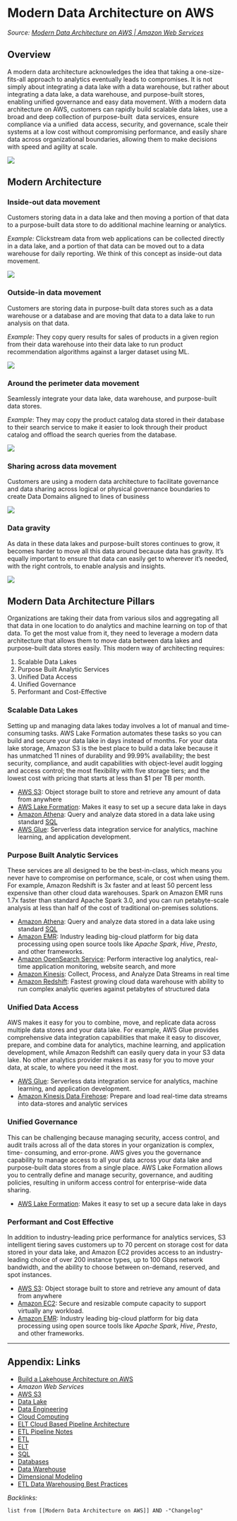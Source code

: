 # Modern Data Architecture on AWS

*Source: [Modern Data Architecture on AWS | Amazon Web Services](https://aws.amazon.com/big-data/datalakes-and-analytics/modern-data-architecture/)*

## Overview

A modern data architecture acknowledges the idea that taking a one-size-fits-all approach to analytics eventually leads to compromises. It is not simply about integrating a data lake with a data warehouse, but rather about integrating a data lake, a data warehouse, and purpose-built stores, enabling unified governance and easy data movement. With a modern data architecture on AWS, customers can rapidly build scalable data lakes, use a broad and deep collection of purpose-built  data services, ensure compliance via a unified  data access, security, and governance, scale their systems at a low cost without compromising performance, and easily share data across organizational boundaries, allowing them to make decisions with speed and agility at scale.

![](https://i.imgur.com/KUbdRCa.png)

## Modern Architecture

### Inside-out data movement

Customers storing data in a data lake and then moving a portion of that data to a purpose-built data store to do additional machine learning or analytics.

*Example:* Clickstream data from web applications can be collected directly in a data lake, and a portion of that data can be moved out to a data warehouse for daily reporting. We think of this concept as inside-out data movement.

![](https://i.imgur.com/xC2IjdV.png)

### Outside-in data movement

Customers are storing data in purpose-built data stores such as a data warehouse or a database and are moving that data to a data lake to run analysis on that data. 

*Example*: They copy query results for sales of products in a given region from their data warehouse into their data lake to run product recommendation algorithms against a larger dataset using ML.

![](https://i.imgur.com/XEcSQRv.png)

### Around the perimeter data movement

Seamlessly integrate your data lake, data warehouse, and purpose-built data stores. 

*Example*: They may copy the product catalog data stored in their database to their search service to make it easier to look through their product catalog and offload the search queries from the database.

![](https://i.imgur.com/b9eO6my.png)

### Sharing across data movement

Customers are using a modern data architecture to facilitate governance and data sharing across logical or physical governance boundaries to create Data Domains aligned to lines of business

![](https://i.imgur.com/TGsGmZV.png)

### Data gravity

As data in these data lakes and purpose-built stores continues to grow, it becomes harder to move all this data around because data has gravity. It’s equally important to ensure that data can easily get to wherever it’s needed, with the right controls, to enable analysis and insights.

![](https://i.imgur.com/dwZIFux.png)

## Modern Data Architecture Pillars

Organizations are taking their data from various silos and aggregating all that data in one location to do analytics and machine learning on top of that data. To get the most value from it, they need to leverage a modern data architecture that allows them to move data between data lakes and purpose-built data stores easily. This modern way of architecting requires:

1. Scalable Data Lakes
1. Purpose Built Analytic Services
1. Unified Data Access
1. Unified Governance
1. Performant and Cost-Effective

### Scalable Data Lakes

Setting up and managing data lakes today involves a lot of manual and time-consuming tasks. AWS Lake Formation automates these tasks so you can build and secure your data lake in days instead of months. For your data lake storage, Amazon S3 is the best place to build a data lake because it has unmatched 11 nines of durability and 99.99% availability; the best security, compliance, and audit capabilities with object-level audit logging and access control; the most flexibility with five storage tiers; and the lowest cost with pricing that starts at less than $1 per TB per month.

* [AWS S3](../3-Resources/Tools/Developer%20Tools/Cloud%20Services/AWS/AWS%20S3.md): Object storage built to store and retrieve any amount of data from anywhere
* [AWS Lake Formation](../3-Resources/Tools/Developer%20Tools/Cloud%20Services/AWS/AWS%20Lake%20Formation.md): Makes it easy to set up a secure data lake in days
* [Amazon Athena](../3-Resources/Tools/Developer%20Tools/Cloud%20Services/AWS/Amazon%20Athena.md): Query and analyze data stored in a data lake using standard [SQL](../2-Areas/Code/SQL/SQL.md)
* [AWS Glue](../3-Resources/Tools/Developer%20Tools/Cloud%20Services/AWS/AWS%20Glue.md): Serverless data integration service for analytics, machine learning, and application development.

### Purpose Built Analytic Services

These services are all designed to be the best-in-class, which means you never have to compromise on performance, scale, or cost when using them. For example, Amazon Redshift is 3x faster and at least 50 percent less expensive than other cloud data warehouses. Spark on Amazon EMR runs 1.7x faster than standard Apache Spark 3.0, and you can run petabyte-scale analysis at less than half of the cost of traditional on-premises solutions.

* [Amazon Athena](../3-Resources/Tools/Developer%20Tools/Cloud%20Services/AWS/Amazon%20Athena.md): Query and analyze data stored in a data lake using standard [SQL](../2-Areas/Code/SQL/SQL.md)
* [Amazon EMR](../3-Resources/Tools/Developer%20Tools/Cloud%20Services/AWS/Amazon%20EMR.md): Industry leading big-cloud platform for big data processing using open source tools like *Apache Spark*, *Hive*, *Presto*, and other frameworks.
* [Amazon OpenSearch Service](../3-Resources/Tools/Developer%20Tools/Cloud%20Services/AWS/Amazon%20OpenSearch%20Service.md): Perform interactive log analytics, real-time application monitoring, website search, and more
* [Amazon Kinesis](../3-Resources/Tools/Developer%20Tools/Cloud%20Services/AWS/Amazon%20Kinesis.md): Collect, Process, and Analyze Data Streams in real time
* [Amazon Redshift](../3-Resources/Tools/Developer%20Tools/Cloud%20Services/AWS/Amazon%20Redshift.md): Fastest growing cloud data warehouse with ability to run complex analytic queries against petabytes of structured data

### Unified Data Access

AWS makes it easy for you to combine, move, and replicate data across multiple data stores and your data lake. For example, AWS Glue provides comprehensive data integration capabilities that make it easy to discover, prepare, and combine data for analytics, machine learning, and application development, while Amazon Redshift can easily query data in your S3 data lake. No other analytics provider makes it as easy for you to move your data, at scale, to where you need it the most.

* [AWS Glue](../3-Resources/Tools/Developer%20Tools/Cloud%20Services/AWS/AWS%20Glue.md): Serverless data integration service for analytics, machine learning, and application development.
* [Amazon Kinesis Data Firehose](../3-Resources/Tools/Developer%20Tools/Cloud%20Services/AWS/Amazon%20Kinesis%20Data%20Firehose.md): Prepare and load real-time data streams into data-stores and analytic services

### Unified Governance

This can be challenging because managing security, access control, and audit trails across all of the data stores in your organization is complex, time- consuming, and error-prone. AWS gives you the governance capability to manage access to all your data across your data lake and purpose-built data stores from a single place. AWS Lake Formation allows you to centrally define and manage security, governance, and auditing policies, resulting in uniform access control for enterprise-wide data sharing.

* [AWS Lake Formation](../3-Resources/Tools/Developer%20Tools/Cloud%20Services/AWS/AWS%20Lake%20Formation.md): Makes it easy to set up a secure data lake in days

### Performant and Cost Effective

In addition to industry-leading price performance for analytics services, S3 intelligent tiering saves customers up to 70 percent on storage cost for data stored in your data lake, and Amazon EC2 provides access to an industry-leading choice of over 200 instance types, up to 100 Gbps network bandwidth, and the ability to choose between on-demand, reserved, and spot instances.

* [AWS S3](../3-Resources/Tools/Developer%20Tools/Cloud%20Services/AWS/AWS%20S3.md): Object storage built to store and retrieve any amount of data from anywhere
* [Amazon EC2](../3-Resources/Tools/Developer%20Tools/Cloud%20Services/AWS/Amazon%20EC2.md): Secure and resizable compute capacity to support virtually any workload.
* [Amazon EMR](../3-Resources/Tools/Developer%20Tools/Cloud%20Services/AWS/Amazon%20EMR.md): Industry leading big-cloud platform for big data processing using open source tools like *Apache Spark*, *Hive*, *Presto*, and other frameworks.

---

## Appendix: Links

* [Build a Lakehouse Architecture on AWS](Build%20a%20Lakehouse%20Architecture%20on%20AWS.md)
* *Amazon Web Services*
* [AWS S3](../3-Resources/Tools/Developer%20Tools/Cloud%20Services/AWS/AWS%20S3.md)
* [Data Lake](Data%20Lake.md)
* [Data Engineering](../2-Areas/MOCs/Data%20Engineering.md)
* [Cloud Computing](Cloud%20Computing.md)
* [ELT Cloud Based Pipeline Architecture](ELT%20Cloud%20Based%20Pipeline%20Architecture.md)
* [ETL Pipeline Notes](ETL%20Pipeline%20Notes.md)
* [ETL](ETL.md)
* [ELT](ELT.md)
* [SQL](../2-Areas/Code/SQL/SQL.md)
* [Databases](../2-Areas/MOCs/Databases.md)
* [Data Warehouse](Data%20Warehouse.md)
* [Dimensional Modeling](Dimensional%20Modeling.md)
* [ETL Data Warehousing Best Practices](ETL%20Data%20Warehousing%20Best%20Practices.md)

*Backlinks:*

````dataview
list from [[Modern Data Architecture on AWS]] AND -"Changelog"
````
